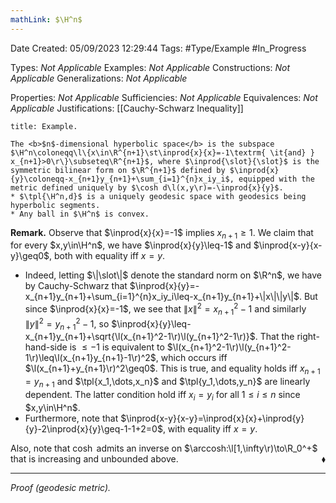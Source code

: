 ```yaml
---
mathLink: $\H^n$
---
```


<div class="topSpace"></div>

Date Created: 05/09/2023 12:29:44
Tags: #Type/Example #In_Progress

Types: <i>Not Applicable</i>
Examples: <i>Not Applicable</i>
Constructions: <i>Not Applicable</i>
Generalizations: <i>Not Applicable</i>

Properties: <i>Not Applicable</i>
Sufficiencies: <i>Not Applicable</i>
Equivalences: <i>Not Applicable</i>
Justifications: [[Cauchy-Schwarz Inequality]]

``` ad-Example
title: Example.

The <b>$n$-dimensional hyperbolic space</b> is the subspace $\H^n\coloneqq\l\{x\in\R^{n+1}\st\inprod{x}{x}=-1\textrm{ \it{and} } x_{n+1}>0\r\}\subseteq\R^{n+1}$, where $\inprod{\slot}{\slot}$ is the symmetric bilinear form on $\R^{n+1}$ defined by $\inprod{x}{y}\coloneqq-x_{n+1}y_{n+1}+\sum_{i=1}^{n}x_iy_i$, equipped with the metric defined uniquely by $\cosh d\l(x,y\r)=-\inprod{x}{y}$.
* $\tpl{\H^n,d}$ is a uniquely geodesic space with geodesics being hyperbolic segments.
* Any ball in $\H^n$ is convex.

```

<b>Remark.</b> Observe that $\inprod{x}{x}=-1$ implies $x_{n+1}\geq1$. We claim that for every $x,y\in\H^n$, we have $\inprod{x}{y}\leq-1$ and $\inprod{x-y}{x-y}\geq0$, both with equality iff $x=y$.
* Indeed, letting $\|\slot\|$ denote the standard norm on $\R^n$, we have by Cauchy-Schwarz that $\inprod{x}{y}=-x_{n+1}y_{n+1}+\sum_{i=1}^{n}x_iy_i\leq-x_{n+1}y_{n+1}+\|x\|\|y\|$. But since $\inprod{x}{x}=-1$, we see that $\|x\|^2=x_{n+1}^2-1$ and similarly $\|y\|^2=y_{n+1}^2-1$, so $\inprod{x}{y}\leq-x_{n+1}y_{n+1}+\sqrt{\l(x_{n+1}^2-1\r)\l(y_{n+1}^2-1\r)}$. That the right-hand-side is $\leq-1$ is equivalent to $\l(x_{n+1}^2-1\r)\l(y_{n+1}^2-1\r)\leq\l(x_{n+1}y_{n+1}-1\r)^2$, which occurs iff $\l(x_{n+1}+y_{n+1}\r)^2\geq0$. This is true, and equality holds iff $x_{n+1}=y_{n+1}$ and $\tpl{x_1,\dots,x_n}$ and $\tpl{y_1,\dots,y_n}$ are linearly dependent. The latter condition hold iff $x_i=y_i$ for all $1\leq i\leq n$ since $x,y\in\H^n$.
* Furthermore, note that $\inprod{x-y}{x-y}=\inprod{x}{x}+\inprod{y}{y}-2\inprod{x}{y}\geq-1-1+2=0$, with equality iff $x=y$.

Also, note that $\cosh$ admits an inverse on $\arccosh:\l[1,\infty\r)\to\R_0^+$ that is increasing and unbounded above.<span style="float:right;">$\blacklozenge$</span>

---

<i>Proof (geodesic metric).</i> 
